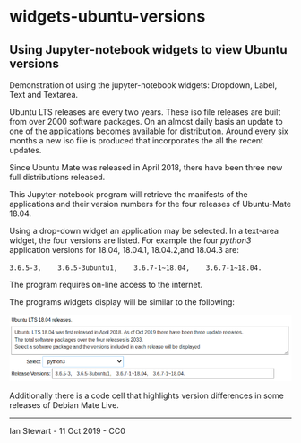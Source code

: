 # widgets-ubuntu-versions

## Using Jupyter-notebook widgets to view Ubuntu versions

Demonstration of using the jupyter-notebook widgets: Dropdown, Label, Text and Textarea.

Ubuntu LTS releases are every two years. These iso file releases are built from over 2000 software packages. On an almost daily basis an update to one of the applications becomes available for distribution. Around every six months a new iso file is produced that incorporates the all the recent updates.

Since Ubuntu Mate was released in April 2018, there have been three new full distributions released. 

This Jupyter-notebook program will retrieve the manifests of the applications and their version numbers for the four releases of Ubuntu-Mate 18.04.

Using a drop-down widget an application may be selected. In a text-area widget, the four versions are listed. For example the four *python3* application versions for 18.04, 18.04.1, 18.04.2,and 18.04.3 are:

`3.6.5-3,    3.6.5-3ubuntu1,    3.6.7-1~18.04,    3.6.7-1~18.04.`

The program requires on-line access to the internet.

The programs widgets display will be similar to the following:

![](widgets-ubuntu-versions.png)

Additionally there is a code cell that highlights version differences in some releases of Debian Mate Live.

---

Ian Stewart - 11 Oct 2019 - CC0
